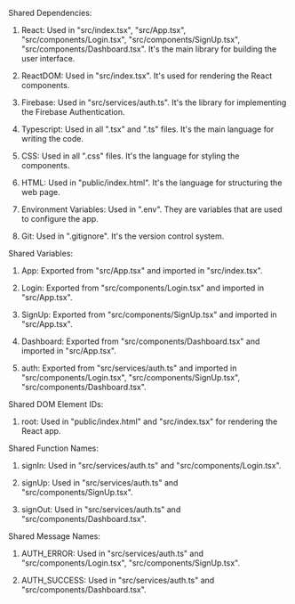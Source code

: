 Shared Dependencies:

1. React: Used in "src/index.tsx", "src/App.tsx", "src/components/Login.tsx", "src/components/SignUp.tsx", "src/components/Dashboard.tsx". It's the main library for building the user interface.

2. ReactDOM: Used in "src/index.tsx". It's used for rendering the React components.

3. Firebase: Used in "src/services/auth.ts". It's the library for implementing the Firebase Authentication.

4. Typescript: Used in all ".tsx" and ".ts" files. It's the main language for writing the code.

5. CSS: Used in all ".css" files. It's the language for styling the components.

6. HTML: Used in "public/index.html". It's the language for structuring the web page.

7. Environment Variables: Used in ".env". They are variables that are used to configure the app.

8. Git: Used in ".gitignore". It's the version control system.

Shared Variables:

1. App: Exported from "src/App.tsx" and imported in "src/index.tsx".

2. Login: Exported from "src/components/Login.tsx" and imported in "src/App.tsx".

3. SignUp: Exported from "src/components/SignUp.tsx" and imported in "src/App.tsx".

4. Dashboard: Exported from "src/components/Dashboard.tsx" and imported in "src/App.tsx".

5. auth: Exported from "src/services/auth.ts" and imported in "src/components/Login.tsx", "src/components/SignUp.tsx", "src/components/Dashboard.tsx".

Shared DOM Element IDs:

1. root: Used in "public/index.html" and "src/index.tsx" for rendering the React app.

Shared Function Names:

1. signIn: Used in "src/services/auth.ts" and "src/components/Login.tsx".

2. signUp: Used in "src/services/auth.ts" and "src/components/SignUp.tsx".

3. signOut: Used in "src/services/auth.ts" and "src/components/Dashboard.tsx".

Shared Message Names:

1. AUTH_ERROR: Used in "src/services/auth.ts" and "src/components/Login.tsx", "src/components/SignUp.tsx".

2. AUTH_SUCCESS: Used in "src/services/auth.ts" and "src/components/Dashboard.tsx".